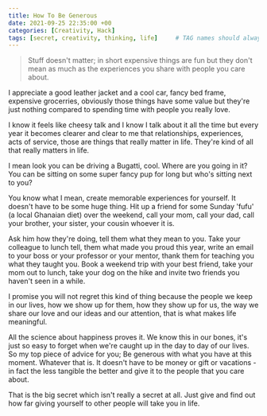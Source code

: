 ```yaml
---
title: How To Be Generous
date: 2021-09-25 22:35:00 +00
categories: [Creativity, Hack]
tags: [secret, creativity, thinking, life]     # TAG names should always be lowercase
---
```


> Stuff doesn't matter; in short expensive things are fun but they don't mean as much as the experiences you share with people you care about.

I appreciate a good leather jacket and a cool car, fancy bed frame, expensive grocerries, obviously those things have some value but they're just nothing compared to spending time with people you really love. 

I know it feels like cheesy talk and I know I talk about it all the time but every year it becomes clearer and clear to me that relationships, experiences, acts of service, those are things that really matter in life. They're kind of all that really matters in life.

I mean look you can be driving a Bugatti, cool. Where are you going in it? You can be sitting on some super fancy pup for long but who's sitting next to you? 

You know what I mean, create memorable experiences for yourself. It doesn't have to be some huge thing. Hit up a friend for some Sunday 'fufu' (a local Ghanaian diet) over the weekend, call your mom, call your dad, call your brother, your sister, your cousin whoever it is. 

Ask him how they're doing, tell them what they mean to you. Take your colleague to lunch tell, them what made you proud this year, write an email to your boss or your professor or your mentor, thank them for teaching you what they taught you. Book a weekend trip with your best friend, take your mom out to lunch, take your dog on the hike and invite two friends you haven't seen in a while.

I promise you will not regret this kind of thing because the people we keep in our lives, how we show up for them, how they show up for us, the way we share our love and our ideas and our attention, that is what makes life meaningful.

All the science about happiness proves it. We know this in our bones, it's just so easy to forget when we're caught up in the day to day of our lives. So my top piece of advice for you; Be generous with what you have at this moment. Whatever that is. It doesn't have to be money or gift or vacations - in fact the less tangible the better and give it to the people that you care about.

That is the big secret which isn't really a secret at all. Just give and find out how far giving yourself to other people will take you in life.